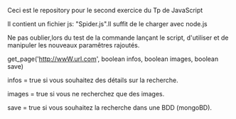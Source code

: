 Ceci est le repository pour le second exercice du Tp de JavaScript

Il contient un fichier js: "Spider.js".Il suffit de le charger avec node.js

Ne pas oublier,lors du test de la commande lançant le script, d'utiliser et de manipuler les nouveaux paramêtres rajoutés.

get_page('http://wwW.url.com', boolean infos, boolean images, boolean save)

infos = true  si vous souhaitez des détails sur la recherche.

images = true si vous ne recherchez que des images.

save = true si vous souhaitez la recherche dans une BDD (mongoBD).
